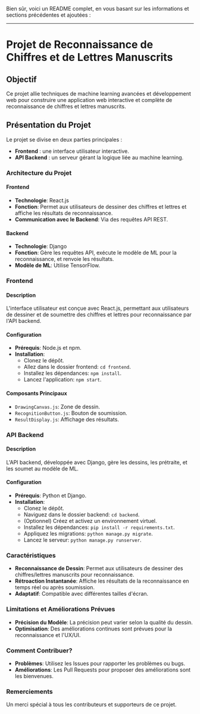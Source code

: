 Bien sûr, voici un README complet, en vous basant sur les informations et sections précédentes et ajoutées :

---

# Projet de Reconnaissance de Chiffres et de Lettres Manuscrits

## Objectif

Ce projet allie techniques de machine learning avancées et développement web pour construire une application web interactive et complète de reconnaissance de chiffres et lettres manuscrits.

## Présentation du Projet

Le projet se divise en deux parties principales :
- **Frontend** : une interface utilisateur interactive.
- **API Backend** : un serveur gérant la logique liée au machine learning.

### Architecture du Projet

#### Frontend
- **Technologie**: React.js
- **Fonction**: Permet aux utilisateurs de dessiner des chiffres et lettres et affiche les résultats de reconnaissance.
- **Communication avec le Backend**: Via des requêtes API REST.
  
#### Backend
- **Technologie**: Django
- **Fonction**: Gère les requêtes API, exécute le modèle de ML pour la reconnaissance, et renvoie les résultats.
- **Modèle de ML**: Utilise TensorFlow.

### Frontend 

#### Description
L'interface utilisateur est conçue avec React.js, permettant aux utilisateurs de dessiner et de soumettre des chiffres et lettres pour reconnaissance par l'API backend.

#### Configuration
- **Prérequis**: Node.js et npm.
- **Installation**:
  - Clonez le dépôt.
  - Allez dans le dossier frontend: `cd frontend`.
  - Installez les dépendances: `npm install`.
  - Lancez l'application: `npm start`.

#### Composants Principaux
- `DrawingCanvas.js`: Zone de dessin.
- `RecognitionButton.js`: Bouton de soumission.
- `ResultDisplay.js`: Affichage des résultats.

### API Backend 

#### Description
L'API backend, développée avec Django, gère les dessins, les prétraite, et les soumet au modèle de ML.

#### Configuration
- **Prérequis**: Python et Django.
- **Installation**:
  - Clonez le dépôt.
  - Naviguez dans le dossier backend: `cd backend`.
  - (Optionnel) Créez et activez un environnement virtuel.
  - Installez les dépendances: `pip install -r requirements.txt`.
  - Appliquez les migrations: `python manage.py migrate`.
  - Lancez le serveur: `python manage.py runserver`.

### Caractéristiques

- **Reconnaissance de Dessin**: Permet aux utilisateurs de dessiner des chiffres/lettres manuscrits pour reconnaissance.
- **Rétroaction Instantanée**: Affiche les résultats de la reconnaissance en temps réel ou après soumission.
- **Adaptatif**: Compatible avec différentes tailles d'écran.


### Limitations et Améliorations Prévues

- **Précision du Modèle**: La précision peut varier selon la qualité du dessin.
- **Optimisation**: Des améliorations continues sont prévues pour la reconnaissance et l'UX/UI.

### Comment Contribuer?

- **Problèmes**: Utilisez les Issues pour rapporter les problèmes ou bugs.
- **Améliorations**: Les Pull Requests pour proposer des améliorations sont les bienvenues.


### Remerciements

Un merci spécial à tous les contributeurs et supporteurs de ce projet.
